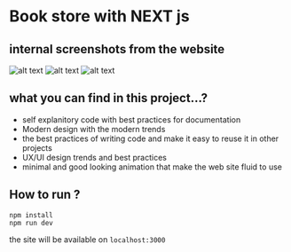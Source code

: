 # Book store with NEXT js 
## internal screenshots from the website
![alt text](https://github.com/losefor/Books-store/blob/master/cover.jpg?raw=true)
![alt text](https://github.com/losefor/Books-store/blob/master/cover1.jpg?raw=true)
![alt text](https://github.com/losefor/Books-store/blob/master/cover2.jpg?raw=true)
## what you can find in this project...?
- self explanitory code with best practices for documentation 
- Modern design with the modern trends 
- the best practices of writing code and make it easy to reuse it in other projects 
- UX/UI design trends and best practices 
- minimal and good looking animation that make the web site fluid to use 
## How to run ? 
```
npm install 
npm run dev
```
the site will be available on `localhost:3000`
